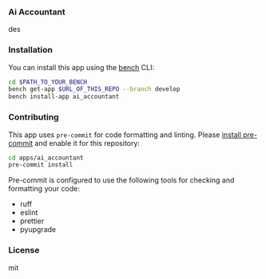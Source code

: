 ### Ai Accountant

des

### Installation

You can install this app using the [bench](https://github.com/frappe/bench) CLI:

```bash
cd $PATH_TO_YOUR_BENCH
bench get-app $URL_OF_THIS_REPO --branch develop
bench install-app ai_accountant
```

### Contributing

This app uses `pre-commit` for code formatting and linting. Please [install pre-commit](https://pre-commit.com/#installation) and enable it for this repository:

```bash
cd apps/ai_accountant
pre-commit install
```

Pre-commit is configured to use the following tools for checking and formatting your code:

- ruff
- eslint
- prettier
- pyupgrade

### License

mit
